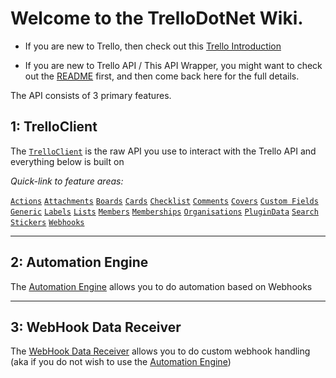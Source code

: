 # Welcome to the TrelloDotNet Wiki. 

- If you are new to Trello, then check out this [Trello Introduction](Trello-Introduction)

- If you are new to Trello API / This API Wrapper, you might want to check out the [README](https://github.com/rwjdk/TrelloDotNet/blob/main/README.md) first, and then come back here for the full details.

The API consists of 3 primary features.

## 1: TrelloClient
The [`TrelloClient`](TrelloClient) is the raw API you use to interact with the Trello API and everything below is built on

_Quick-link to feature areas:_

[`Actions`](TrelloClient#action-features) 
[`Attachments`](TrelloClient#attachment-features) 
[`Boards`](TrelloClient#board-features) 
[`Cards`](TrelloClient#card-features) 
[`Checklist`](TrelloClient#checklist-features)
[`Comments`](TrelloClient#comments-features)
[`Covers`](TrelloClient#cover-features)
[`Custom Fields`](TrelloClient#custom-field-features)
[`Generic`](TrelloClient#generic-features)
[`Labels`](TrelloClient#label-features)
[`Lists`](TrelloClient#list-features)
[`Members`](TrelloClient#member-features)
[`Memberships`](TrelloClient#membership-features)
[`Organisations`](TrelloClient#organization-features)
[`PluginData`](TrelloClient#plugindata-features)
[`Search`](TrelloClient#search-features)
[`Stickers`](TrelloClient#sticker-features)
[`Webhooks`](TrelloClient#wehook-features)

<hr>

## 2: Automation Engine
The [Automation Engine](Automation-Engine) allows you to do automation based on Webhooks

<hr>

## 3: WebHook Data Receiver
The [WebHook Data Receiver](WebHook-Data-Receiver) allows you to do custom webhook handling (aka if you do not wish to use the [Automation Engine](Automation-Engine))